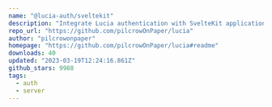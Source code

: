 ```yaml
---
name: "@lucia-auth/sveltekit"
description: "Integrate Lucia authentication with SvelteKit applications."
repo_url: "https://github.com/pilcrowOnPaper/lucia"
author: "pilcrowonpaper"
homepage: "https://github.com/pilcrowOnPaper/lucia#readme"
downloads: 40
updated: "2023-03-19T12:24:16.861Z"
github_stars: 9988
tags: 
  - auth
  - server
---
```

